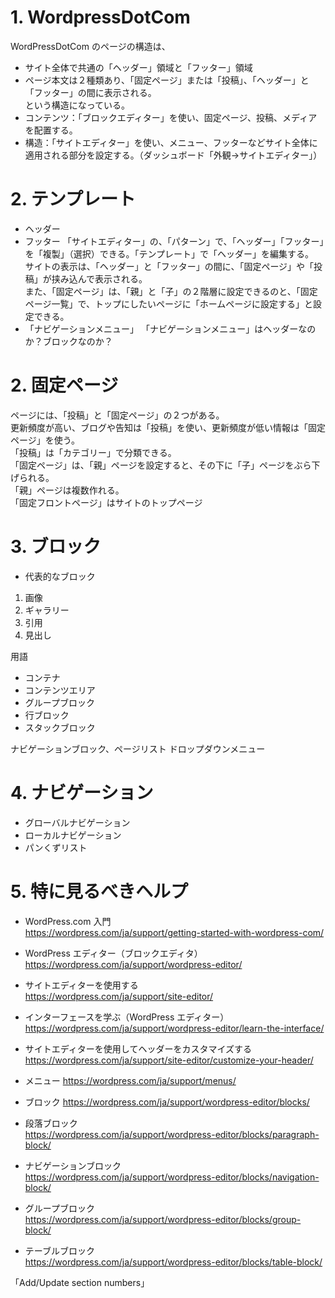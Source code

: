 # 1. WordpressDotCom
WordPressDotCom のページの構造は、  
- サイト全体で共通の「ヘッダー」領域と「フッター」領域  
- ページ本文は２種類あり、「固定ページ」または「投稿」、「ヘッダー」と「フッター」の間に表示される。  
という構造になっている。  
- コンテンツ：「ブロックエディター」を使い、固定ページ、投稿、メディアを配置する。
- 構造：「サイトエディター」を使い、メニュー、フッターなどサイト全体に適用される部分を設定する。（ダッシュボード「外観→サイトエディター」）
  
# 2. テンプレート
- ヘッダー
- フッター
「サイトエディター」の、「パターン」で、「ヘッダー」「フッター」を「複製」（選択）できる。「テンプレート」で「ヘッダー」を編集する。  
サイトの表示は、「ヘッダー」と「フッター」の間に、「固定ページ」や「投稿」が挟み込んで表示される。  
また、「固定ページ」は、「親」と「子」の２階層に設定できるのと、「固定ページ一覧」で、トップにしたいページに「ホームページに設定する」と設定できる。  
- 「ナビゲーションメニュー」
「ナビゲーションメニュー」はヘッダーなのか？ブロックなのか？

# 2. 固定ページ
ページには、「投稿」と「固定ページ」の２つがある。  
更新頻度が高い、ブログや告知は「投稿」を使い、更新頻度が低い情報は「固定ページ」を使う。  
「投稿」は「カテゴリー」で分類できる。  
「固定ページ」は、「親」ページを設定すると、その下に「子」ページをぶら下げられる。  
「親」ページは複数作れる。  
「固定フロントページ」はサイトのトップページ
  
# 3. ブロック
- 代表的なブロック
1. 画像
2. ギャラリー
3. 引用
4. 見出し
  
用語
- コンテナ
- コンテンツエリア
- グループブロック
- 行ブロック
- スタックブロック

ナビゲーションブロック、ページリスト
ドロップダウンメニュー  
  
# 4. ナビゲーション
- グローバルナビゲーション
- ローカルナビゲーション
- パンくずリスト
  
# 5. 特に見るべきヘルプ
- WordPress.com 入門  
https://wordpress.com/ja/support/getting-started-with-wordpress-com/
  
- WordPress エディター（ブロックエディタ）  
https://wordpress.com/ja/support/wordpress-editor/
  
- サイトエディターを使用する  
https://wordpress.com/ja/support/site-editor/
  
- インターフェースを学ぶ（WordPress エディター）  
https://wordpress.com/ja/support/wordpress-editor/learn-the-interface/
  
- サイトエディターを使用してヘッダーをカスタマイズする
https://wordpress.com/ja/support/site-editor/customize-your-header/
  
- メニュー
https://wordpress.com/ja/support/menus/
  
- ブロック
https://wordpress.com/ja/support/wordpress-editor/blocks/
  
- 段落ブロック  
https://wordpress.com/ja/support/wordpress-editor/blocks/paragraph-block/
  
- ナビゲーションブロック  
https://wordpress.com/ja/support/wordpress-editor/blocks/navigation-block/
  
- グループブロック  
https://wordpress.com/ja/support/wordpress-editor/blocks/group-block/
  
- テーブルブロック  
https://wordpress.com/ja/support/wordpress-editor/blocks/table-block/
  


  
「Add/Update section numbers」